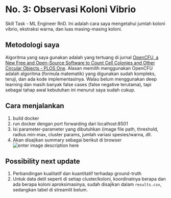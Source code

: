 # No. 3: Observasi Koloni Vibrio
Skill Task - ML Engineer RnD. Ini adalah cara saya mengetahui jumlah koloni vibrio, ekstraksi warna, dan luas masing-masing koloni.

## Metodologi saya
Algoritma yang saya gunakan adalah yang tertuang di jurnal [OpenCFU, a New Free and Open-Source Software to Count Cell Colonies and Other Circular Objects - PLOS One](https://journals.plos.org/plosone/article?id=10.1371/journal.pone.0054072). Alasan memilih menggunakan OpenCFU adalah algoritma (formula matematik) yang digunakan sudah kompleks, teruji, dan ada kode implementasinya. Walau belum menggunakan deep learning dan masih banyak false cases (false negative terutama), tapi sebagai tahap awal kebutuhan ini menurut saya sudah cukup.

## Cara menjalankan
1. build docker
2. run docker dengan port forwarding dari localhost:8501
3. Isi parameter-parameter yang dibutuhkan (image file path, threshold, radius min-max, cluster params, jumlah variasi spesies/warna, dll.
4. Akan disajikan summary sebagai berikut di browser
![enter image description here](https://images2.imgbox.com/fe/74/gYzMIjVm_o.png)

## Possibility next update
1. Perbandingan kualitatif dan kuantitatif terhadap ground-truth
2. Untuk data detil seperti di setiap cluster/koloni, koordinatnya berapa dan ada berapa koloni aproksimasinya, sudah disajikan dalam `results.csv`, sedangkan tabel di streamlit belum.